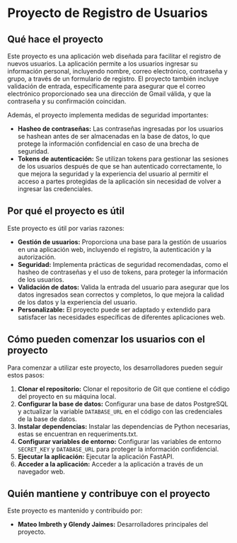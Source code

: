 # Proyecto de Registro de Usuarios

## Qué hace el proyecto

Este proyecto es una aplicación web diseñada para facilitar el registro de nuevos usuarios. La aplicación permite a los usuarios ingresar su información personal, incluyendo nombre, correo electrónico, contraseña y grupo, a través de un formulario de registro. El proyecto también incluye validación de entrada, específicamente para asegurar que el correo electrónico proporcionado sea una dirección de Gmail válida, y que la contraseña y su confirmación coincidan.

Además, el proyecto implementa medidas de seguridad importantes:

* **Hasheo de contraseñas:** Las contraseñas ingresadas por los usuarios se hashean antes de ser almacenadas en la base de datos, lo que protege la información confidencial en caso de una brecha de seguridad.
* **Tokens de autenticación:** Se utilizan tokens para gestionar las sesiones de los usuarios después de que se han autenticado correctamente, lo que mejora la seguridad y la experiencia del usuario al permitir el acceso a partes protegidas de la aplicación sin necesidad de volver a ingresar las credenciales.

## Por qué el proyecto es útil

Este proyecto es útil por varias razones:

* **Gestión de usuarios:** Proporciona una base para la gestión de usuarios en una aplicación web, incluyendo el registro, la autenticación y la autorización.
* **Seguridad:** Implementa prácticas de seguridad recomendadas, como el hasheo de contraseñas y el uso de tokens, para proteger la información de los usuarios.
* **Validación de datos:** Valida la entrada del usuario para asegurar que los datos ingresados sean correctos y completos, lo que mejora la calidad de los datos y la experiencia del usuario.
* **Personalizable:** El proyecto puede ser adaptado y extendido para satisfacer las necesidades específicas de diferentes aplicaciones web.

## Cómo pueden comenzar los usuarios con el proyecto

Para comenzar a utilizar este proyecto, los desarrolladores pueden seguir estos pasos:

1.  **Clonar el repositorio:** Clonar el repositorio de Git que contiene el código del proyecto en su máquina local.
2.  **Configurar la base de datos:** Configurar una base de datos PostgreSQL y actualizar la variable `DATABASE_URL` en el código con las credenciales de la base de datos.
3.  **Instalar dependencias:** Instalar las dependencias de Python necesarias, estas se encuentran en requeriments.txt.
4.  **Configurar variables de entorno:** Configurar las variables de entorno `SECRET_KEY` y `DATABASE_URL` para proteger la información confidencial.
5.  **Ejecutar la aplicación:** Ejecutar la aplicación FastAPI.
6.  **Acceder a la aplicación:** Acceder a la aplicación a través de un navegador web.

## Quién mantiene y contribuye con el proyecto

Este proyecto es mantenido y contribuido por:

* **Mateo Imbreth y Glendy Jaimes:** Desarrolladores principales del proyecto.
